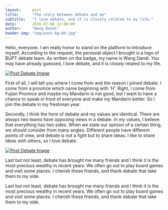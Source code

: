 ```yaml
---
layout:     post
title:      "The story between debate and me"
subtitle:   "I love debate, and it is closely related to my life."
date:       2016-07-08 12:00:00
author:     "Wang Dandi"
header-img: "img/post-bg-04.jpg"
---
```


<p>Hello, everyone. I am really honor to stand on the platform to introduce myself. According to the request, the personal object I brought is a logo of BUPT debate team. As written on the badge, my name is Wang Dandi. You may have already guessed, I love debate, and it is closely related to my life.</p>

<a href="#">
    <img src="{{ site.baseurl }}/img/post-debate-image1.jpg" alt="Post Debate Image">
</a>

<p>First of all, I will tell you where I come from and the reason l joined debate. I come from a province which name beginning with ‘H’. Right, I come from Fujian Province and maybe my Mandarin is not good, but I want to have a chance to speak in front of everyone and make my Mandarin better. So I join the debate in my freshman year.</p>

<p>Secondly, I think the form of debate and my values are identical. There are always two teams have opposing views in a debate. In my values, I believe that everything has two sides. When we state our opinion of a certain thing, we should consider from many angles. Different people have different points of view, and debate is not a fight but to share ideas. I like to share ideas with others, so I love debate.</p>

<a href="#">
    <img src="{{ site.baseurl }}/img/post-debate-image2.jpg" alt="Post Debate Image">
</a>

<p>Last but not least, debate has brought me many friends and I think it is the most precious wealthy in recent years. We often go out to play board games and visit some places. I cherish these friends, and thank debate that take them to my side.</p>

<p>Last but not least, debate has brought me many friends and I think it is the most precious wealthy in recent years. We often go out to play board games and visit some places. I cherish these friends, and thank debate that take them to my side.</p>

